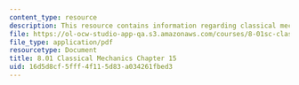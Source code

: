 ```yaml
---
content_type: resource
description: This resource contains information regarding classical mechanics.
file: https://ol-ocw-studio-app-qa.s3.amazonaws.com/courses/8-01sc-classical-mechanics-fall-2016/16d5d8cf5fff4f115d83a034261fbed3_MIT8_01F16_chapter15.pdf
file_type: application/pdf
resourcetype: Document
title: 8.01 Classical Mechanics Chapter 15
uid: 16d5d8cf-5fff-4f11-5d83-a034261fbed3
---
```

